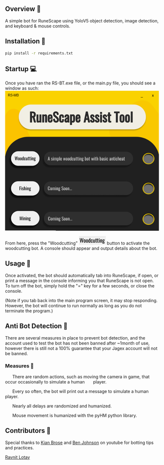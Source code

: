 ## Overview :crystal_ball:
A simple bot for RuneScape using YoloV5 object detection, image detection, and keyboard & mouse controls. 

## Installation :electric_plug:

```bash
pip install -r requirements.txt
```

## Startup :computer:

Once you have ran the RS-BT.exe file, or the main.py file, you should see a window as such:
![Main Window](images/program.PNG "Main Window")

From here, press the "Woodcutting" 
    ![WoodCutting](images/img2.png "Woodcutting") 
button to activate the woodcutting bot. A console should appear and output details about the bot.

## Usage :book:
    
Once activated, the bot should automatically tab into RuneScape, if open, or print a message in the console informing you that RuneScape is not open. To turn off the bot, simply hold the "=" key for a few seconds, or close the console.

(Note if you tab back into the main program screen, it may stop responding. However, the bot will continue to run normally as long as you do not terminate the program.)

## Anti Bot Detection :robot:
There are several measures in place to prevent bot detection, and the account used to test the bot has not been banned after ~1month of use, however there is still not a 100% guarantee that your Jagex account will not be banned.

### Measures :page_facing_up:
&nbsp;&nbsp;&nbsp;&nbsp;&nbsp;&nbsp;There are random actions, such as moving the camera in game, that occur occasionally to simulate a human &nbsp;&nbsp;&nbsp;&nbsp;&nbsp;&nbsp;player.
 
&nbsp;&nbsp;&nbsp;&nbsp;&nbsp;&nbsp;Every so often, the bot will print out a message to simulate a human player.

&nbsp;&nbsp;&nbsp;&nbsp;&nbsp;&nbsp;Nearly all delays are randomized and humanized.

&nbsp;&nbsp;&nbsp;&nbsp;&nbsp;&nbsp;Mouse movement is humanized with the pyHM python library.


## Contributors :busts_in_silhouette:
Special thanks to [Kian Brose](https://www.youtube.com/channel/UC1AgWV7PLk_uVDkh35VVf9w) and [Ben Johnson](https://www.youtube.com/channel/UCD8vb6Bi7_K_78nItq5YITA) on youtube for botting tips and practices.

[Ravnit Lotay](https://github.com/Ravnit202)
